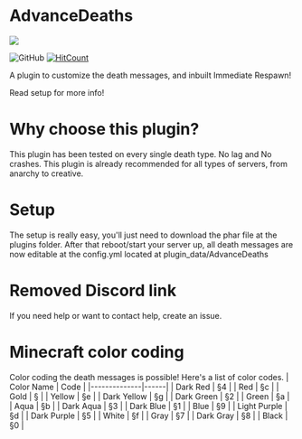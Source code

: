 # AdvanceDeaths
[![](https://poggit.pmmp.io/shield.state/AdvanceDeaths)](https://poggit.pmmp.io/p/AdvanceDeaths)

![GitHub](https://img.shields.io/github/license/ErikX-PMMP/AdvanceDeaths)
[![HitCount](http://hits.dwyl.com/ErikX-PMMP/ErikX-PMMP/AdvanceDeaths.svg)](http://hits.dwyl.com/ErikX-PMMP/ErikX-PMMP/AdvanceDeaths)

A plugin to customize the death messages, and inbuilt Immediate Respawn!

Read setup for more info!

# Why choose this plugin?
This plugin has been tested on every single death type. No lag and No crashes.
This plugin is already recommended for all types of servers, from anarchy to creative.
# Setup
The setup is really easy, you'll just need to download the phar file at the plugins folder.
After that reboot/start your server up, all death messages are now editable at the config.yml located at plugin_data/AdvanceDeaths

# Removed Discord link
If you need help or want to contact help, create an issue.

# Minecraft color coding
Color coding the death messages is possible!
Here's a list of color codes.
| Color Name   | Code |
|--------------|------|
| Dark Red     | §4   |
| Red          | §c   |
| Gold         | §    |
| Yellow       | §e   |
| Dark Yellow  | §g   |
| Dark Green   | §2   |
| Green        | §a   |
| Aqua         | §b   |
| Dark Aqua    | §3   |
| Dark Blue    | §1   |
| Blue         | §9   |
| Light Purple | §d   |
| Dark Purple  | §5   |
| White        | §f   |
| Gray         | §7   |
| Dark Gray    | §8   |
| Black        | §0   |
